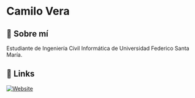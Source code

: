 # Camilo Vera


## 🚀 Sobre mí
Estudiante de Ingeniería Civil Informática de Universidad Federico Santa María.

  
## 🔗 Links
<a href="https://camilo.fvv.cl/portafolio">![Website](https://img.shields.io/website?down_message=offline&style=for-the-badge&up_message=online&url=https%3A%2F%2Fcamilo.fvv.cl)</a>

